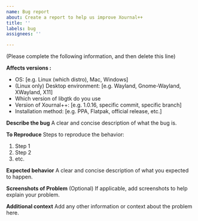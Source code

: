 ```yaml
---
name: Bug report
about: Create a report to help us improve Xournal++
title: ''
labels: bug
assignees: ''

---
```


(Please complete the following information, and then delete this line)

**Affects versions :**
 - OS: [e.g. Linux (which distro), Mac, Windows]
 - (Linux only) Desktop environment: [e.g. Wayland, Gnome-Wayland, XWayland, X11]
 - Which version of libgtk do you use
 - Version of Xournal++: [e.g. 1.0.16, specific commit, specific branch]
 - Installation method: [e.g. PPA, Flatpak, official release, etc.]

**Describe the bug**
A clear and concise description of what the bug is.

**To Reproduce**
Steps to reproduce the behavior:
1. Step 1
2. Step 2
3. etc.

**Expected behavior**
A clear and concise description of what you expected to happen.

**Screenshots of Problem**
(Optional) If applicable, add screenshots to help explain your problem.

**Additional context**
Add any other information or context about the problem here.
